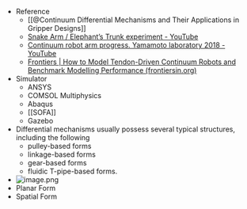 - Reference
	- [[@Continuum Differential Mechanisms and Their Applications in Gripper Designs]]
	- [Snake Arm / Elephant’s Trunk experiment - YouTube](https://www.youtube.com/watch?v=EUEp-AfvvzE)
	- [Continuum robot arm progress. Yamamoto laboratory 2018 - YouTube](https://www.youtube.com/watch?v=iNtAn3t79fs)
	- [Frontiers | How to Model Tendon-Driven Continuum Robots and Benchmark Modelling Performance (frontiersin.org)](https://www.frontiersin.org/articles/10.3389/frobt.2020.630245/full)
- Simulator
	- ANSYS
	- COMSOL Multiphysics
	- Abaqus
	- [[SOFA]]
	- Gazebo
- Differential mechanisms usually possess several typical structures, including the following
	- pulley-based forms
	- linkage-based forms
	- gear-based forms
	- fluidic T-pipe-based forms.
- ![image.png](../assets/image_1680766945382_0.png)
- Planar Form
- Spatial Form